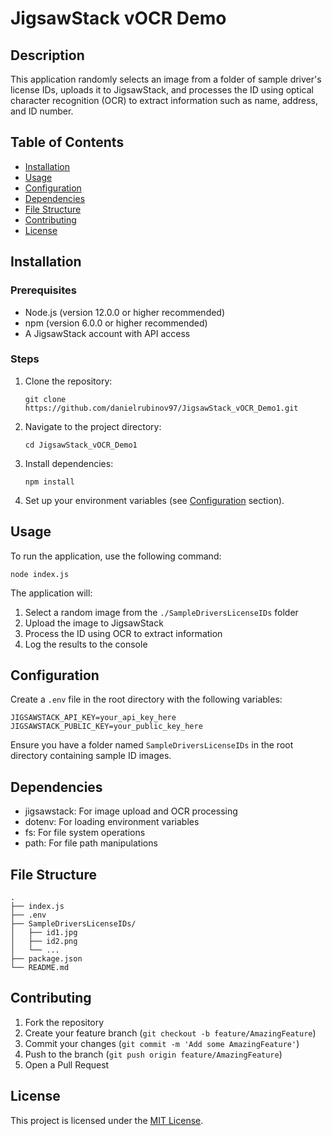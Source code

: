 # JigsawStack vOCR Demo

## Description
This application randomly selects an image from a folder of sample driver's license IDs, uploads it to JigsawStack, and processes the ID using optical character recognition (OCR) to extract information such as name, address, and ID number.

## Table of Contents
- [Installation](#installation)
- [Usage](#usage)
- [Configuration](#configuration)
- [Dependencies](#dependencies)
- [File Structure](#file-structure)
- [Contributing](#contributing)
- [License](#license)

## Installation

### Prerequisites
- Node.js (version 12.0.0 or higher recommended)
- npm (version 6.0.0 or higher recommended)
- A JigsawStack account with API access

### Steps
1. Clone the repository:
   ```
   git clone https://github.com/danielrubinov97/JigsawStack_vOCR_Demo1.git
   ```
2. Navigate to the project directory:
   ```
   cd JigsawStack_vOCR_Demo1
   ```
3. Install dependencies:
   ```
   npm install
   ```
4. Set up your environment variables (see [Configuration](#configuration) section).

## Usage
To run the application, use the following command:

```
node index.js
```

The application will:
1. Select a random image from the `./SampleDriversLicenseIDs` folder
2. Upload the image to JigsawStack
3. Process the ID using OCR to extract information
4. Log the results to the console

## Configuration
Create a `.env` file in the root directory with the following variables:

```
JIGSAWSTACK_API_KEY=your_api_key_here
JIGSAWSTACK_PUBLIC_KEY=your_public_key_here
```

Ensure you have a folder named `SampleDriversLicenseIDs` in the root directory containing sample ID images.

## Dependencies
- jigsawstack: For image upload and OCR processing
- dotenv: For loading environment variables
- fs: For file system operations
- path: For file path manipulations

## File Structure
```
.
├── index.js
├── .env
├── SampleDriversLicenseIDs/
│   ├── id1.jpg
│   ├── id2.png
│   └── ...
├── package.json
└── README.md
```

## Contributing
1. Fork the repository
2. Create your feature branch (`git checkout -b feature/AmazingFeature`)
3. Commit your changes (`git commit -m 'Add some AmazingFeature'`)
4. Push to the branch (`git push origin feature/AmazingFeature`)
5. Open a Pull Request

## License
This project is licensed under the [MIT License](https://opensource.org/licenses/MIT).

